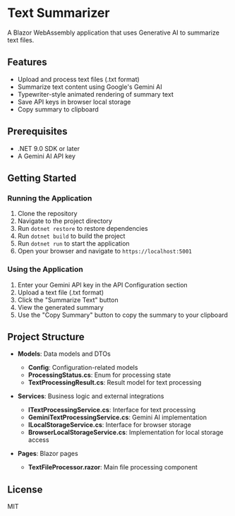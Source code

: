 ﻿# Text Summarizer

A Blazor WebAssembly application that uses Generative AI to summarize text files.

## Features

- Upload and process text files (.txt format)
- Summarize text content using Google's Gemini AI
- Typewriter-style animated rendering of summary text
- Save API keys in browser local storage
- Copy summary to clipboard

## Prerequisites

- .NET 9.0 SDK or later
- A Gemini AI API key

## Getting Started

### Running the Application

1. Clone the repository
2. Navigate to the project directory
3. Run `dotnet restore` to restore dependencies
4. Run `dotnet build` to build the project
5. Run `dotnet run` to start the application
6. Open your browser and navigate to `https://localhost:5001`

### Using the Application

1. Enter your Gemini API key in the API Configuration section
2. Upload a text file (.txt format)
3. Click the "Summarize Text" button
4. View the generated summary
5. Use the "Copy Summary" button to copy the summary to your clipboard

## Project Structure

- **Models**: Data models and DTOs
  - **Config**: Configuration-related models
  - **ProcessingStatus.cs**: Enum for processing state
  - **TextProcessingResult.cs**: Result model for text processing

- **Services**: Business logic and external integrations
  - **ITextProcessingService.cs**: Interface for text processing
  - **GeminiTextProcessingService.cs**: Gemini AI implementation
  - **ILocalStorageService.cs**: Interface for browser storage
  - **BrowserLocalStorageService.cs**: Implementation for local storage access

- **Pages**: Blazor pages
  - **TextFileProcessor.razor**: Main file processing component

## License

MIT
